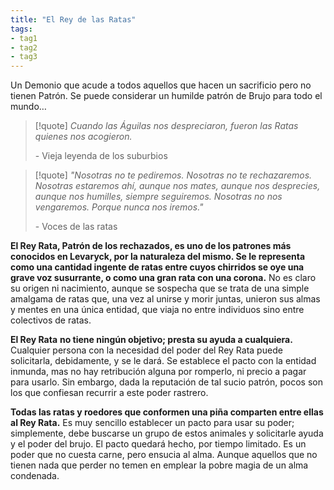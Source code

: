 ```yaml
---
title: "El Rey de las Ratas"
tags:
- tag1
- tag2
- tag3
---
```


Un Demonio que acude a todos aquellos que hacen un sacrificio pero no tienen Patrón. Se puede considerar un humilde patrón de Brujo para todo el mundo…

> [!quote]
> _Cuando las Águilas nos despreciaron, fueron las Ratas quienes nos acogieron._
> 
> \- Vieja leyenda de los suburbios

> [!quote]
> _"Nosotras no te pediremos. Nosotras no te rechazaremos. Nosotras estaremos ahí, aunque nos mates, aunque nos desprecies, aunque nos humilles, siempre seguiremos. Nosotras no nos vengaremos. Porque nunca nos iremos."_
> 
> \- Voces de las ratas

**El Rey Rata, Patrón de los rechazados, es uno de los patrones más conocidos en Levaryck, por la naturaleza del mismo. Se le representa como una cantidad ingente de ratas entre cuyos chirridos se oye una grave voz susurrante, o como una gran rata con una corona.** No es claro su origen ni nacimiento, aunque se sospecha que se trata de una simple amalgama de ratas que, una vez al unirse y morir juntas, unieron sus almas y mentes en una única entidad, que viaja no entre individuos sino entre colectivos de ratas.

**El Rey Rata** **no tiene ningún objetivo; presta su ayuda a cualquiera.** Cualquier persona con la necesidad del poder del Rey Rata puede solicitarla, debidamente, y se le dará. Se establece el pacto con la entidad inmunda, mas no hay retribución alguna por romperlo, ni precio a pagar para usarlo. Sin embargo, dada la reputación de tal sucio patrón, pocos son los que confiesan recurrir a este poder rastrero.

**Todas las ratas y roedores que conformen una piña comparten entre ellas al Rey Rata.** Es muy sencillo establecer un pacto para usar su poder; simplemente, debe buscarse un grupo de estos animales y solicitarle ayuda y el poder del brujo. El pacto quedará hecho, por tiempo limitado. Es un poder que no cuesta carne, pero ensucia al alma. Aunque aquellos que no tienen nada que perder no temen en emplear la pobre magia de un alma condenada.